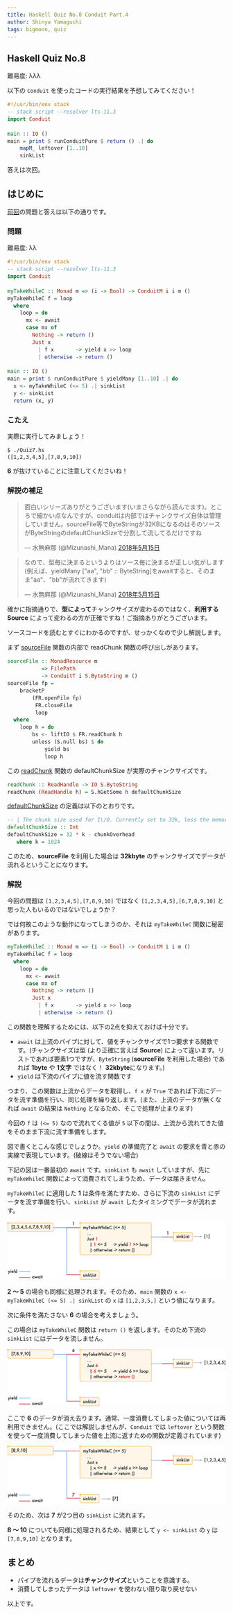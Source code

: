 ```yaml
---
title: Haskell Quiz No.8 Conduit Part.4
author: Shinya Yamaguchi
tags: bigmoon, quiz
---
```


## Haskell Quiz No.8

難易度: λλλ

以下の `Conduit` を使ったコードの実行結果を予想してみてください！

```hs
#!/usr/bin/env stack
-- stack script --resolver lts-11.3
import Conduit

main :: IO ()
main = print $ runConduitPure $ return () .| do
    mapM_ leftover [1..10]
    sinkList
```

答えは次回。

<!--more-->

## はじめに

[前回](./04-07-quiz-7.html)の問題と答えは以下の通りです。

### 問題

難易度: λλ

```hs
#!/usr/bin/env stack
-- stack script --resolver lts-11.3
import Conduit

myTakeWhileC :: Monad m => (i -> Bool) -> ConduitM i i m ()
myTakeWhileC f = loop
  where
    loop = do
      mx <- await
      case mx of
        Nothing -> return ()
        Just x
          | f x       -> yield x >> loop
          | otherwise -> return ()

main :: IO ()
main = print $ runConduitPure $ yieldMany [1..10] .| do
  x <- myTakeWhileC (<= 5) .| sinkList
  y <- sinkList
  return (x, y)
```

### こたえ

実際に実行してみましょう！

```shell
$ ./Quiz7.hs
([1,2,3,4,5],[7,8,9,10])
```

**6** が抜けていることに注意してくださいね！

### 解説の補足

<blockquote class="twitter-tweet" data-conversation="none" data-lang="ja"><p lang="ja" dir="ltr">面白いシリーズありがとうございます(いまさらながら読んでます)。ところで細かい点なんですが、conduitは内部ではチャンクサイズ自体は管理していません。sourceFile等でByteStringが32KBになるのはそのソースがByteStringのdefaultChunkSizeで分割して流してるだけですね</p>&mdash; 水無麻那 (@Mizunashi_Mana) <a href="https://twitter.com/Mizunashi_Mana/status/996221192208969728?ref_src=twsrc%5Etfw">2018年5月15日</a></blockquote>
<script async src="https://platform.twitter.com/widgets.js" charset="utf-8"></script>

<blockquote class="twitter-tweet" data-conversation="none" data-lang="ja"><p lang="ja" dir="ltr">なので、型毎に決まるというよりはソース毎に決まるが正しい気がします(例えば、yieldMany [&quot;aa&quot;, &quot;bb&quot; :: ByteString]をawaitすると、そのまま&quot;aa&quot;、&quot;bb&quot;が流れてきます)</p>&mdash; 水無麻那 (@Mizunashi_Mana) <a href="https://twitter.com/Mizunashi_Mana/status/996221636838735873?ref_src=twsrc%5Etfw">2018年5月15日</a></blockquote>
<script async src="https://platform.twitter.com/widgets.js" charset="utf-8"></script>

確かに指摘通りで、**型によって**チャンクサイズが変わるのではなく、**利用する Source** によって変わるの方が正確ですね！ご指摘ありがとうございます。

ソースコードを読むとすぐにわかるのですが、せっかくなので少し解説します。

まず [sourceFile](https://www.stackage.org/haddock/lts-11.9/conduit-1.3.0.2/src/Data.Conduit.Combinators.html#sourceFile) 関数の内部で readChunk 関数の呼び出しがあります。

```hs
sourceFile :: MonadResource m
           => FilePath
           -> ConduitT i S.ByteString m ()
sourceFile fp =
    bracketP
        (FR.openFile fp)
         FR.closeFile
         loop
  where
    loop h = do
        bs <- liftIO $ FR.readChunk h
        unless (S.null bs) $ do
            yield bs
            loop h
```

この [readChunk](https://www.stackage.org/haddock/lts-11.9/streaming-commons-0.1.19/src/Data.Streaming.FileRead.html#readChunk) 関数の defaultChunkSize が実際のチャンクサイズです。

```hs
readChunk :: ReadHandle -> IO S.ByteString
readChunk (ReadHandle h) = S.hGetSome h defaultChunkSize
```

[defaultChunkSize](https://github.com/haskell/bytestring/blob/master/Data/ByteString/Lazy/Internal.hs#L198) の定義は以下のとおりです。

```hs
-- | The chunk size used for I\/O. Currently set to 32k, less the memory management overhead
defaultChunkSize :: Int
defaultChunkSize = 32 * k - chunkOverhead
   where k = 1024
```

このため、**sourceFile** を利用した場合は **32kbyte** のチャンクサイズでデータが流れるということになります。

### 解説

今回の問題は `[1,2,3,4,5],[7,8,9,10]` ではなく `[1,2,3,4,5],[6,7,8,9,10]` と思った人もいるのではないでしょうか？

では何故このような動作になってしまうのか、それは `myTakeWhileC` 関数に秘密があります。

```hs
myTakeWhileC :: Monad m => (i -> Bool) -> ConduitM i i m ()
myTakeWhileC f = loop
  where
    loop = do
      mx <- await
      case mx of
        Nothing -> return ()
        Just x
          | f x       -> yield x >> loop
          | otherwise -> return ()
```

この関数を理解するためには、以下の2点を抑えておけば十分です。

- `await` は上流のパイプに対して、値をチャンクサイズで1つ要求する関数です。(チャンクサイズは型 (より正確に言えば **Source**) によって違います。リストであれば要素1つですが、`ByteString` (**sourceFile** を利用した場合) であれば **1byte** や **1文字** ではなく！ **32kbyte**になります。)
- `yield` は下流のパイプに値を流す関数です

つまり、この関数は上流からデータを取得し、`f x` が `True` であれば下流にデータを流す準備を行い、同じ処理を繰り返します。(また、上流のデータが無くなれば `await` の結果は `Nothing` となるため、そこで処理が止まります)

今回の `f` は `(<= 5)` なので流れてくる値が `5` 以下の間は、上流から流れてきた値をそのまま下流に流す準備をします。

図で書くとこんな感じでしょうか。`yield` の準備完了と `await` の要求を青と赤の実線で表現しています。(破線はそうでない場合)

下記の図は一番最初の `await` です。`sinkList` も `await` していますが、先に `myTakeWhileC` 関数によって消費されてしまうため、データは届きません。

`myTakeWhileC` に適用した **1** は条件を満たすため、さらに下流の `sinkList` にデータを流す準備を行い、`sinkList` が `await` したタイミングでデータが流れます。

<img class="no-border" src="/images/2018/04-08/quiz8-1.png">

**2 〜 5** の場合も同様に処理されます。そのため、`main` 関数の `x <- myTakeWhileC (<= 5) .| sinkList` の `x` は `[1,2,3,5,]` という値になります。

次に条件を満たさない **6** の場合を考えましょう。

この場合は `myTakeWhileC` 関数は `return ()` を返します。そのため下流の `sinkList` にはデータを流しません。

<img class="no-border" src="/images/2018/04-08/quiz8-2.png">

ここで **6** のデータが消え去ります。通常、一度消費してしまった値については再利用できません。(ここでは解説しませんが、`Conduit` では `leftover` という関数を使って一度消費してしまった値を上流に返すための関数が定義されています)

<img class="no-border" src="/images/2018/04-08/quiz8-3.png">

そのため、次は **7** が2つ目の `sinkList` に流れます。

**8 〜 10** についても同様に処理されるため、結果として `y <- sinkList` の `y` は `[7,8,9,10]` となります。

## まとめ

- パイプを流れるデータは**チャンクサイズ**ということを意識する。
- 消費してしまったデータは `leftover` を使わない限り取り戻せない

以上です。